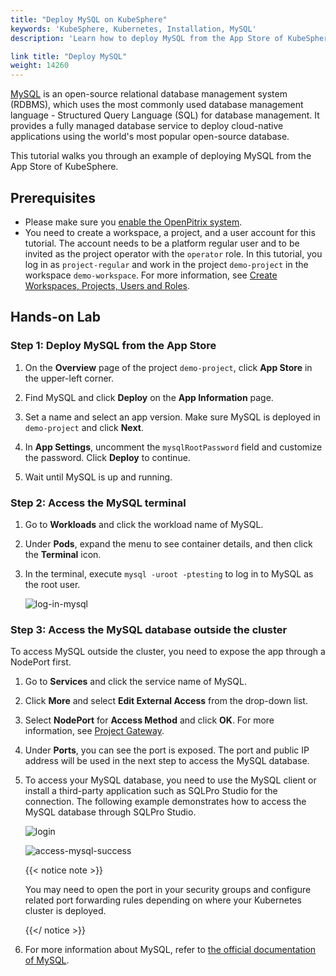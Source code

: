 ```yaml
---
title: "Deploy MySQL on KubeSphere"
keywords: 'KubeSphere, Kubernetes, Installation, MySQL'
description: 'Learn how to deploy MySQL from the App Store of KubeSphere and access its service.'

link title: "Deploy MySQL"
weight: 14260
---
```

[MySQL](https://www.mysql.com/) is an open-source relational database management system (RDBMS), which uses the most commonly used database management language - Structured Query Language (SQL) for database management. It provides a fully managed database service to deploy cloud-native applications using the world's most popular open-source database.

This tutorial walks you through an example of deploying MySQL from the App Store of KubeSphere.

## Prerequisites

- Please make sure you [enable the OpenPitrix system](https://kubesphere.io/docs/pluggable-components/app-store/).
- You need to create a workspace, a project, and a user account for this tutorial. The account needs to be a platform regular user and to be invited as the project operator with the `operator` role. In this tutorial, you log in as `project-regular` and work in the project `demo-project` in the workspace `demo-workspace`. For more information, see [Create Workspaces, Projects, Users and Roles](../../../quick-start/create-workspace-and-project/).

## Hands-on Lab

### Step 1: Deploy MySQL from the App Store

1. On the **Overview** page of the project `demo-project`, click **App Store** in the upper-left corner.

2. Find MySQL and click **Deploy** on the **App Information** page.

3. Set a name and select an app version. Make sure MySQL is deployed in `demo-project` and click **Next**.

4. In **App Settings**, uncomment the `mysqlRootPassword` field and customize the password. Click **Deploy** to continue.

5. Wait until MySQL is up and running.

### Step 2: Access the MySQL terminal

1. Go to **Workloads** and click the workload name of MySQL.

2. Under **Pods**, expand the menu to see container details, and then click the **Terminal** icon.

3. In the terminal, execute `mysql -uroot -ptesting` to log in to MySQL as the root user.

   ![log-in-mysql](/images/docs/appstore/built-in-apps/mysql-app/log-in-mysql.png)

### Step 3: Access the MySQL database outside the cluster

To access MySQL outside the cluster, you need to expose the app through a NodePort first.

1. Go to **Services** and click the service name of MySQL.

2. Click **More** and select **Edit External Access** from the drop-down list.

3. Select **NodePort** for **Access Method** and click **OK**. For more information, see [Project Gateway](../../../project-administration/project-gateway/).

4. Under **Ports**, you can see the port is exposed. The port and public IP address will be used in the next step to access the MySQL database.

5. To access your MySQL database, you need to use the MySQL client or install a third-party application such as SQLPro Studio for the connection. The following example demonstrates how to access the MySQL database through SQLPro Studio.

   ![login](/images/docs/appstore/built-in-apps/mysql-app/login.png)

   ![access-mysql-success](/images/docs/appstore/built-in-apps/mysql-app/access-mysql-success.png)

   {{< notice note >}}

   You may need to open the port in your security groups and configure related port forwarding rules depending on where your Kubernetes cluster is deployed.

   {{</ notice >}} 

6. For more information about MySQL, refer to [the official documentation of MySQL](https://dev.mysql.com/doc/).
